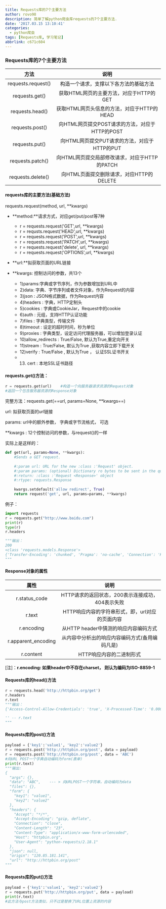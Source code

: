 ```yaml
---
title: Requests库的7个主要方法
author: rovo98
description: 简单了解python爬虫库requests的7个主要方法.
date: '2017.03.15 13:10:41'
categories:
  - python爬虫
tags: [Requests库, 学习笔记]
abbrlink: c671c604
---
```


### Requests库的7个主要方法

|         方法         |               说明                |
| :----------------: | :-----------------------------: |
| requests.request() |       构造一个请求，支撑以下各方法的基础方法       |
|   requests.get()   |    获取HTML网页的主要方法，对应于HTTP的GET    |
|  requests.head()   |   获取HTML网页头信息的方法，对应于HTTP的HEAD   |
|  requests.post()   | 向HTML网页提交POST请求的方法，对应于HTTP的POST |
|   requests.put()   |  向HTML网页提交PUT请求的方法，对应于HTTP的PUT  |
|  requests.patch()  |  向HTML网页提交局部修改请求，对应于HTTP的PATCH  |
| requests.delete()  |   向HTML页面提交删除请求，对应HTTP的DELETE   |

#### requests库的主要方法(基础方法)

requests.request(method, url, **kwargs)

- **method:**请求方式，对应get/put/post等7种
  - r = requests.request('GET',url, **kwargs)
  - r = requsts.request('HEAD',url, **kwargs)
  - r = requests.request('POST',url, **kwargs)
  - r = requests.request('PATCH',url, **kwargs)
  - r = requests.request('delete', url, **kwargs)
  - r = requests.request('OPTIONS',url, **kwargs)


- **url:**拟获取页面的URL链接
- **kwargs: 控制访问的参数，共13个
  - 1)params:字典或字节序列，作为参数增加到URL中
  - 2)data: 字典、字节序列或者文件对象，作为Request的内容
  - 3)json : JSON格式数据，作为Request内容
  - 4)headers : 字典，HTTP定制头
  - 5)cookies : 字典或CookieJar，Request中的cookie
  - 6)auth : 元组，支持HTTP认证功能
  - 7)files : 字典类型，传输文件
  - 8)timeout : 设定的超时时间，秒为单位
  - 9)proxies : 字典类型，设定访问代理服务器，可以增加登录认证
  - 10)allow_redirects : True/False, 默认为True,重定向开关
  - 11)stream : True/False, 默认为True ,获取内容立即下载开关
  - 12)verify : True/False , 默认为True ， 认证SSL证书开关
  - 13) cert : 本地SSL证书路径
#### requests.get()方法：

```python
r = requests.get(url)    #构造一个向服务器请求资源的Request对象
#返回一个包含服务器资源的Response对象
```

完整方法：requests.get(==url, params=None, **kwargs==)

url: 拟获取页面的url链接

 params: url中的额外参数， 字典或字节流格式， 可选

**kwargs : 12个控制访问的参数，与request()的一样

实际上是这样的：

```python
def get(url, params=None, **kwargs):
    #Sends a GET request.
    
    #:param url: URL for the new :class :'Request' object.
    #:param params: (optional) Dictionary ro bytes to be sent in the query
    #:return: :class :'Request <Response>' object
    #:rtype: requests.Response
    
    kwargs.setdefault('allow redirect', True)
    return request('get', url, params=params, **kwargs)
```

例子：

```python
import requests
r = requests.get("http://www.baidu.com")
print(r)
type(r)
r.headers

"""输出：
200
<class 'requests.models.Response'>
{'Transfer-Encoding': 'chunked', 'Pragma': 'no-cache', 'Connection': 'Keep-Alive', 'Last-Modified': 'Mon, 23 Jan 2017 13:27:52 GMT', 'Cache-Control': 'private, no-cache, no-store, proxy-revalidate, no-transform', 'Server': 'bfe/1.0.8.18', 'Set-Cookie': 'BDORZ=27315; max-age=86400; domain=.baidu.com; path=/', 'Content-Encoding': 'gzip', 'Date': 'Sat, 15 Jul 2017 13:27:01 GMT', 'Content-Type': 'text/html'}
"""
```

#### Response对象的属性

|         属性          |              说明               |
| :-----------------: | :---------------------------: |
|    r.status_code    | HTTP请求的返回状态，200表示连接成功，404表示失败 |
|       r.text        |  HTTP响应内容的字符串形式，即，url对应的页面内容  |
|     r.encoding      |   从HTTP header中猜测的响应内容编码方式    |
| r.apparent_encoding |   从内容中分析出的响应内容编码方式(备用编码凡是)    |
|      r.content      |        HTTP响应内容的二进制形式         |

[注]：**r.encoding: 如果header中不存在charset， 则认为编码为ISO-8859-1**

#### Requests库的head()方法

```python
r = requests.head('http://httpbin.org/get')
r.headers
r.text
"""输出：
{'Access-Control-Allow-Credentials': 'true', 'X-Processed-Time': '0.000805139541626', 'Via': '1.1 vegur', 'Access-Control-Allow-Origin': '*', 'X-Powered-By': 'Flask', 'Content-Length': '267', 'Server': 'meinheld/0.6.1', 'Content-Type': 'application/json', 'Date': 'Sat, 15 Jul 2017 14:23:41 GMT', 'Connection': 'keep-alive'}

'' -- r.text
"""
```

#### Requests库的post()方法

```python
payload = {'key1':'value1', 'key2':'value2'}
r = requests.post('http://httpbin.org/post', data = payload)
r = requests.post('http://httpbin.org/post', data = 'ABC')
#向URL POST一个字典自动编码为form(表单)
print(r.text)
"""输出:
{
  "args": {}, 
  "data": "ABC",    --- > 向URLPOST一个字符串，自动编码为data
  "files": {}, 
  "form": {
    "key1": "value1", 
    "key2": "value2"
  }, 
  "headers": {
    "Accept": "*/*", 
    "Accept-Encoding": "gzip, deflate", 
    "Connection": "close", 
    "Content-Length": "23", 
    "Content-Type": "application/x-www-form-urlencoded", 
    "Host": "httpbin.org", 
    "User-Agent": "python-requests/2.18.1"
  }, 
  "json": null, 
  "origin": "120.85.181.141", 
  "url": "http://httpbin.org/post"
"""
```

#### Requests库的put()方法

```python
payload = {'key1':'value1', 'key2':'value2'}
r = requests.put('http://httpbin.org/put', data = payload)
print(r.text)
#此方法与post方法类似，只不过是替换了URL位置上资源的内容
```

